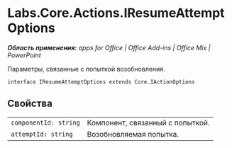 
# Labs.Core.Actions.IResumeAttemptOptions

 _**Область применения:** apps for Office | Office Add-ins | Office Mix | PowerPoint_

Параметры, связанные с попыткой возобновления.

```
interface IResumeAttemptOptions extends Core.IActionOptions
```


## Свойства


|||
|:-----|:-----|
| `componentId: string`|Компонент, связанный с попыткой.|
| `attemptId: string`|Возобновляемая попытка.|

